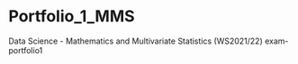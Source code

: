 # Portfolio_1_MMS
 Data Science - Mathematics and Multivariate Statistics (WS2021/22) exam-portfolio1
